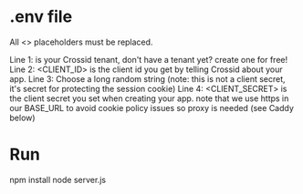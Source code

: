 # .env file

All <> placeholders must be replaced.

Line 1: <TENANT> is your Crossid tenant, don't have a tenant yet? create one for free!
Line 2: <CLIENT_ID> is the client id you get by telling Crossid about your app.
Line 3: Choose a long random string (note: this is not a client secret, it's secret for protecting the session cookie)
Line 4: <CLIENT_SECRET> is the client secret you set when creating your app.
note that we use https in our BASE_URL to avoid cookie policy issues so proxy is needed (see Caddy below)

# Run

npm install
node server.js
